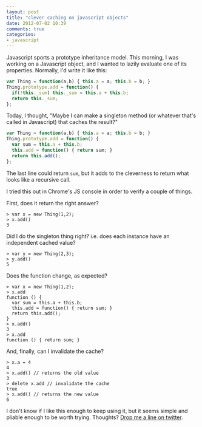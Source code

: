```yaml
---
layout: post
title: "clever caching on javascript objects"
date: 2012-07-02 10:39
comments: true
categories: 
- javascript
---
```

Javascript sports a prototype inheritance model. This morning, I was working on
a Javascript object, and I wanted to lazily evaluate one of its properties.
Normally, I'd write it like this:

```javascript
var Thing = function(a,b) { this.a = a; this.b = b; }
Thing.prototype.add = function() {
  if(!this._sum) this._sum = this.a + this.b;
  return this._sum;
};
```

Today, I thought, "Maybe I can make a singleton method (or whatever that's called
in Javascript) that caches the result?"

```javascript
var Thing = function(a,b) { this.a = a; this.b = b; }
Thing.prototype.add = function() {
  var sum = this.a + this.b;
  this.add = function() { return sum; }
  return this.add();
};
```

The last line could return `sum`, but it adds to the cleverness to return
what looks like a recursive call.

I tried this out in Chrome's JS console in order to verify a couple of things.

First, does it return the right answer?

    > var x = new Thing(1,2);
    > x.add()
    3

Did I do the singleton thing right? i.e. does each instance have an independent cached value?

    > var y = new Thing(2,3);
    > y.add()
    5

Does the function change, as expected?

    > var x = new Thing(1,2);
    > x.add
    function () {
      var sum = this.a + this.b;
      this.add = function() { return sum; }
      return this.add();
    }
    > x.add()
    3
    > x.add
    function () { return sum; }

And, finally, can I invalidate the cache?

    > x.a = 4
    4
    > x.add() // returns the old value
    3
    > delete x.add // invalidate the cache
    true
    > x.add() // returns the new value
    6

I don't know if I like this enough to keep using it, but it seems simple and pliable
enough to be worth trying. Thoughts? [Drop me a line on twitter](http://twitter.com/spraints).
